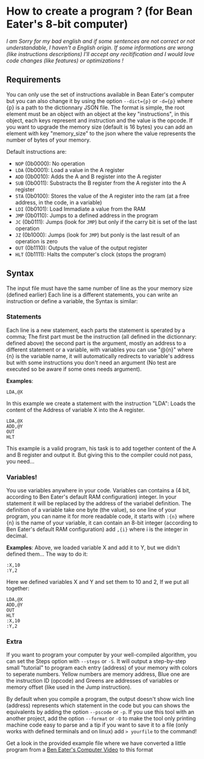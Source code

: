 # How to create a program ? (for Bean Eater's 8-bit computer)
*I am Sorry for my bad english and if some sentences are not correct or not understandable, I haven't a English origin. If some informations are wrong (like instructions descriptions) I'll accept any recitification and I would love code changes (like features) or optimizations !*

## Requirements
You can only use the set of instructions available in Bean Eater's computer but you can also change it by using the option `--dict={p}` or `-d={p}` where {p} is a path to the dictionnary JSON file. The format is simple, the root element must be an object with an object at the key "instructions", in this object, each keys represent and instruction and the value is the opcode. If you want to upgrade the memory size (default is 16 bytes) you can add an element with key "memory_size" to the json where the value represents the number of bytes of your memory.

Default instructions are: 
* `NOP` (0b0000): No operation
* `LDA` (0b0001): Load a value in the A register
* `ADD` (0b0010): Adds the A and B register into the A register
* `SUB` (0b0011): Substracts the B register from the A register into the A register
* `STA` (0b0100): Stores the value of the A register into the ram (at a free address, in the code, in a variable)
* `LDI` (0b0101): Load Immadiate a value from the RAM
* `JMP` (0b0110): Jumps to a defined address in the program
* `JC`  (0b0111): Jumps (look for `JMP`) but only if the carry bit is set of the last operation
* `JZ`  (0b1000): Jumps (look for `JMP`) but ponly is the last result of an operation is zero
* `OUT` (0b1110): Outputs the value of the output register
* `HLT` (0b1111): Halts the computer's clock (stops the program)

## Syntax

The input file must have the same number of line as the your memory size (defined earlier)
Each line is a different statements, you can write an instruction or define a variable, the Syntax is similar:

### Statements
Each line is a new statement, each parts the statement is sperated by a comma; The first part must be the instruction (all defined in the dictionnary: defined above) the second part is the argument, mostly an address to a different statement or a variable, with variables you can use "@{n}" where {n} is the variable name, it will automatically redirects to variable's address but with some instructions you don't need an argument (No test are executed so be aware if some ones needs argument).

__Examples__:
```
LDA,@X
```
In this example we create a statement with the instruction "LDA": Loads the content of the Address of variable X into the A register.

```
LDA,@X
ADD,@Y
OUT
HLT
```
This example is a valid program, his task is to add together content of the A and B register and output it. But giving this to the compiler could not pass, you need...

### Variables!
You use variables anywhere in your code. Variables can contains a (4 bit, according to Ben Eater's default RAM configuration) integer. In your statement it will be replaced by the address of the variabel definition.
The definition of a variable take one byte (the value), so one line of your program, you can name it for more readable code, it starts with `:{n}` where {n} is the name of your variable, it can contain an 8-bit integer (according to Ben Eater's default RAM configuration) add `,{i}` where i is the integer in decimal.

__Examples__:
Above, we loaded variable X and add it to Y, but we didn't defined them... The way to do it:
```
:X,10
:Y,2
```
Here we defined variables X and Y and set them to 10 and 2, If we put all together:
```
LDA,@X
ADD,@Y
OUT
HLT
:X,10
:Y,2
```

### Extra
If you want to program your computer by your well-compiled algorithm, you can set the Steps option with `--steps` or `-S`. It will output a step-by-step small "tutorial" to program each entry (address) of your memory with colors to seperate numbers. Yellow numbers are memory address, Blue one are the instruction ID (opcode) and Greens are addresses of variables or memory offset (like used in the Jump instruction).

By default when you compile a program, the output doesn't show wich line (address) represents which statement in the code but you can shows the equivalents by adding the option `--pscode` or `-p`. If you use this tool with an another project, add the option `--format` or `-O` to make the tool only printing machine code easy to parse and a tip if you want to save it to a file (only works with defined terminals and on linux) add `> yourfile` to the command!

Get a look in the provided example file where we have converted a little program from a [Ben Eater's Computer Video](https://www.youtube.com/watch?v=Zg1NdPKoosU) to this format